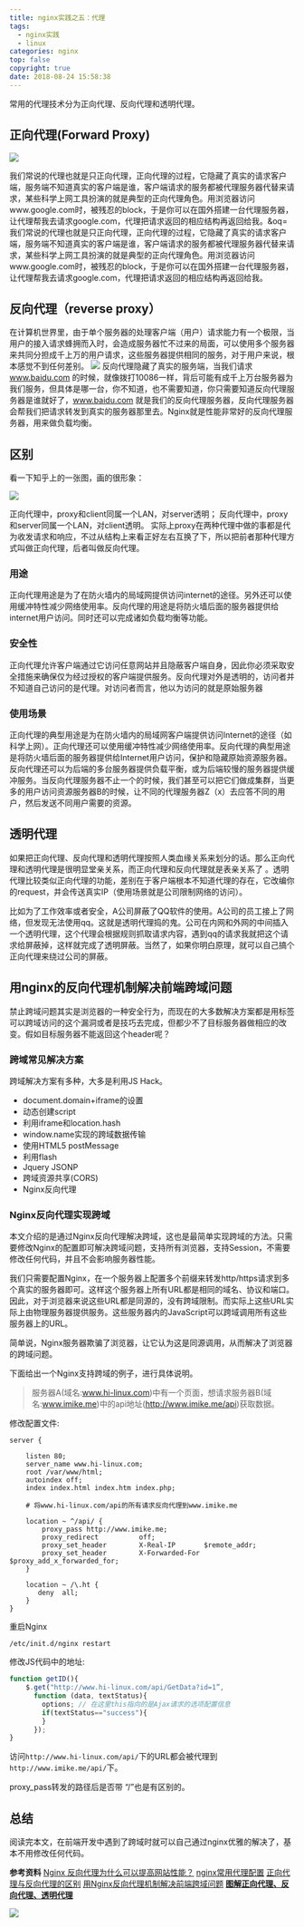 ```yaml
---
title: nginx实践之五：代理
tags:
  - nginx实践
  - linux
categories: nginx
top: false
copyright: true
date: 2018-08-24 15:58:38
---
```

常用的代理技术分为正向代理、反向代理和透明代理。
<!--more-->

## 正向代理(Forward Proxy)

![](http://static.zhyjor.com/201808241608_835.png)

我们常说的代理也就是只正向代理，正向代理的过程，它隐藏了真实的请求客户端，服务端不知道真实的客户端是谁，客户端请求的服务都被代理服务器代替来请求，某些科学上网工具扮演的就是典型的正向代理角色。用浏览器访问www.google.com时，被残忍的block，于是你可以在国外搭建一台代理服务器，让代理帮我去请求google.com，代理把请求返回的相应结构再返回给我。&oq=我们常说的代理也就是只正向代理，正向代理的过程，它隐藏了真实的请求客户端，服务端不知道真实的客户端是谁，客户端请求的服务都被代理服务器代替来请求，某些科学上网工具扮演的就是典型的正向代理角色。用浏览器访问www.google.com时，被残忍的block，于是你可以在国外搭建一台代理服务器，让代理帮我去请求google.com，代理把请求返回的相应结构再返回给我。
## 反向代理（reverse proxy）
在计算机世界里，由于单个服务器的处理客户端（用户）请求能力有一个极限，当用户的接入请求蜂拥而入时，会造成服务器忙不过来的局面，可以使用多个服务器来共同分担成千上万的用户请求，这些服务器提供相同的服务，对于用户来说，根本感觉不到任何差别。
![](http://static.zhyjor.com/201808241607_502.png)
反向代理隐藏了真实的服务端，当我们请求 www.baidu.com 的时候，就像拨打10086一样，背后可能有成千上万台服务器为我们服务，但具体是哪一台，你不知道，也不需要知道，你只需要知道反向代理服务器是谁就好了，www.baidu.com 就是我们的反向代理服务器，反向代理服务器会帮我们把请求转发到真实的服务器那里去。Nginx就是性能非常好的反向代理服务器，用来做负载均衡。

## 区别

看一下知乎上的一张图，画的很形象：

![](http://static.zhyjor.com/201808241620_392.png)

正向代理中，proxy和client同属一个LAN，对server透明； 反向代理中，proxy和server同属一个LAN，对client透明。 实际上proxy在两种代理中做的事都是代为收发请求和响应，不过从结构上来看正好左右互换了下，所以把前者那种代理方式叫做正向代理，后者叫做反向代理。

### 用途
正向代理用途是为了在防火墙内的局域网提供访问internet的途径。另外还可以使用缓冲特性减少网络使用率。反向代理的用途是将防火墙后面的服务器提供给internet用户访问。同时还可以完成诸如负载均衡等功能。

### 安全性
正向代理允许客户端通过它访问任意网站并且隐蔽客户端自身，因此你必须采取安全措施来确保仅为经过授权的客户端提供服务。反向代理对外是透明的，访问者并不知道自己访问的是代理。对访问者而言，他以为访问的就是原始服务器

### 使用场景
正向代理的典型用途是为在防火墙内的局域网客户端提供访问Internet的途径（如科学上网）。正向代理还可以使用缓冲特性减少网络使用率。反向代理的典型用途是将防火墙后面的服务器提供给Internet用户访问，保护和隐藏原始资源服务器。反向代理还可以为后端的多台服务器提供负载平衡，或为后端较慢的服务器提供缓冲服务。当反向代理服务器不止一个的时候，我们甚至可以把它们做成集群，当更多的用户访问资源服务器B的时候，让不同的代理服务器Z（x）去应答不同的用户，然后发送不同用户需要的资源。



## 透明代理
如果把正向代理、反向代理和透明代理按照人类血缘关系来划分的话。那么正向代理和透明代理是很明显堂亲关系，而正向代理和反向代理就是表亲关系了 。透明代理比较类似正向代理的功能，差别在于客户端根本不知道代理的存在，它改编你的request，并会传送真实IP（使用场景就是公司限制网络的访问）。

比如为了工作效率或者安全，A公司屏蔽了QQ软件的使用。A公司的员工接上了网络，但发现无法使用qq。这就是透明代理捣的鬼。公司在内网和外网的中间插入一个透明代理，这个代理会根据规则抓取请求内容，遇到qq的请求我就把这个请求给屏蔽掉，这样就完成了透明屏蔽。当然了，如果你明白原理，就可以自己搞个正向代理来绕过公司的屏蔽。




## 用nginx的反向代理机制解决前端跨域问题
禁止跨域问题其实是浏览器的一种安全行为，而现在的大多数解决方案都是用标签可以跨域访问的这个漏洞或者是技巧去完成，但都少不了目标服务器做相应的改变。假如目标服务器不能返回这个header呢？

### 跨域常见解决方案
跨域解决方案有多种，大多是利用JS Hack。
* document.domain+iframe的设置
* 动态创建script
* 利用iframe和location.hash
* window.name实现的跨域数据传输
* 使用HTML5 postMessage
* 利用flash
* Jquery JSONP
* 跨域资源共享(CORS)
* Nginx反向代理

### Nginx反向代理实现跨域
本文介绍的是通过Nginx反向代理解决跨域，这也是最简单实现跨域的方法。只需要修改Nginx的配置即可解决跨域问题，支持所有浏览器，支持Session，不需要修改任何代码，并且不会影响服务器性能。

我们只需要配置Nginx，在一个服务器上配置多个前缀来转发http/https请求到多个真实的服务器即可。这样这个服务器上所有URL都是相同的域名、协议和端口。因此，对于浏览器来说这些URL都是同源的，没有跨域限制。而实际上这些URL实际上由物理服务器提供服务。这些服务器内的JavaScript可以跨域调用所有这些服务器上的URL。

简单说，Nginx服务器欺骗了浏览器，让它认为这是同源调用，从而解决了浏览器的跨域问题。

下面给出一个Nginx支持跨域的例子，进行具体说明。

> 服务器A(域名:www.hi-linux.com)中有一个页面，想请求服务器B(域名:www.imike.me)中的api地址(http://www.imike.me/api)获取数据。

修改配置文件:
```
server {

    listen 80;
    server_name www.hi-linux.com;
    root /var/www/html;
    autoindex off;
    index index.html index.htm index.php;

    # 将www.hi-linux.com/api的所有请求反向代理到www.imike.me
	
    location ~ ^/api/ {
        proxy_pass http://www.imike.me;
        proxy_redirect          off; 
        proxy_set_header        X-Real-IP       $remote_addr; 
        proxy_set_header        X-Forwarded-For $proxy_add_x_forwarded_for; 
    }

    location ~ /\.ht {
       deny  all;
    }
}
```
重启Nginx
```
/etc/init.d/nginx restart
```
修改JS代码中的地址:
```js
function getID(){ 
	$.get("http://www.hi-linux.com/api/GetData?id=1”, 
	  function (data, textStatus){ 
        options; // 在这里this指向的是Ajax请求的选项配置信息 
        if(textStatus=="success"){ 
        } 
      });  
}
```

访问`http://www.hi-linux.com/api/`下的URL都会被代理到`http://www.imike.me/api/`下。

proxy_pass转发的路径后是否带 “/”也是有区别的。

## 总结
阅读完本文，在前端开发中遇到了跨域时就可以自己通过nginx优雅的解决了，基本不用修改任何代码。

**参考资料**
[Nginx 反向代理为什么可以提高网站性能？](https://www.zhihu.com/question/19761434)
[nginx常用代理配置](https://www.cnblogs.com/fanzhidongyzby/p/5194895.html)
[正向代理与反向代理的区别](https://www.jianshu.com/p/208c02c9dd1d)
[用Nginx反向代理机制解决前端跨域问题](https://www.hi-linux.com/posts/41743.html)
**[图解正向代理、反向代理、透明代理](http://blog.51cto.com/z00w00/1031287)**

![](http://static.zhyjor.com/wexin.png)
